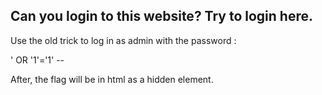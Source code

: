 ## Can you login to this website? Try to login here.


Use the old trick to log in as admin with the password :

' OR '1'='1' --

After, the flag will be in html as a hidden element.
